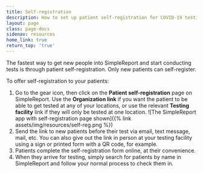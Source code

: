 ```yaml
---
title: Self-registration
description: How to set up patient self-registration for COVID-19 testing 
layout: page
class: page-docs
sidenav: resources
home_link: true
return_top: 'true'
---
```


The fastest way to get new people into SimpleReport and start conducting tests is through patient self-registration. Only new patients can self-register.

To offer self-registration to your patients:

1. Go to the gear icon, then click on the **Patient self-registration** page on SimpleReport. Use the **Organization link** if you want the patient to be able to get tested at any of your locations, or use the relevant **Testing facility** link if they will only be tested at one location. ![The SimpleReport app with self-registration page shown]({% link assets/img/resources/self-reg.png %})
2. Send the link to new patients before their test via email, text message, mail, etc. You can also give out the link in person at your testing facility using a sign or printed form with a QR code, for example.
3. Patients complete the self-registration form online, at their convenience.
4. When they arrive for testing, simply search for patients by name in SimpleReport and follow your normal process to check them in.

